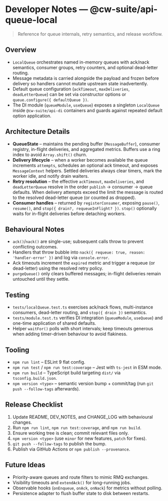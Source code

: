 # Developer Notes — @cw-suite/api-queue-local

> Reference for queue internals, retry semantics, and release workflow.

## Overview
- `LocalQueue` orchestrates named in-memory queues with ack/nack semantics,
  consumer groups, retry counters, and optional dead-letter routing.
- Message metadata is carried alongside the payload and frozen before delivery
  so handlers cannot mutate upstream state inadvertently.
- Default queue configuration (`ackTimeout`, `maxDeliveries`, `deadLetterQueue`)
  can be set via constructor options or `queue.configure({ defaultQueue })`.
- The DI module (`queueModule`, `useQueue`) exposes a singleton `LocalQueue`
  inside `@cw-suite/api-di` containers and guards against repeated default option
  application.

## Architecture Details
- **QueueState** – maintains the pending buffer (`MessageBuffer`), consumer
  registry, in-flight deliveries, and aggregated metrics. Buffers use a ring
  index to avoid `Array.shift()` churn.
- **Delivery lifecycle** – when a worker becomes available the queue increments
  `attempts`, schedules an optional ack timeout, and exposes `MessageContext`
  helpers. Settled deliveries always clear timers, mark the worker idle, and
  notify drain waiters.
- **Retry resolution** – the effective `ackTimeout`, `maxDeliveries`, and
  `deadLetterQueue` resolve in the order `publish` → consumer → queue defaults.
  When delivery attempts exceed the limit the message is routed to the resolved
  dead-letter queue (or counted as dropped).
- **Consumer handles** – returned by `registerConsumer`, exposing `pause()`,
  `resume()`, and `stop({ drain?, requeueInFlight? })`. `stop()` optionally
  waits for in-flight deliveries before detaching workers.

## Behavioural Notes
- `ack()`/`nack()` are single-use; subsequent calls throw to prevent conflicting
  outcomes.
- Handlers that throw bubble into `nack({ requeue: true, reason: 'handler-error' })`
  and log via `console.error`.
- Ack timeouts increment the `expired` metric and trigger a requeue (or
  dead-letter) using the resolved retry policy.
- `purgeQueue()` only clears buffered messages; in-flight deliveries remain
  untouched until they settle.

## Testing
- `tests/localQueue.test.ts` exercises ack/nack flows, multi-instance consumers,
  dead-letter routing, and `stop({ drain })` semantics.
- `tests/module.test.ts` verifies DI integration (`queueModule`, `useQueue`) and
  one-time application of shared defaults.
- Helper `waitFor()` polls with short intervals; keep timeouts generous when
  adding timer-driven behaviour to avoid flakiness.

## Tooling
- `npm run lint` – ESLint 9 flat config.
- `npm run test` / `npm run test:coverage` – Jest with `ts-jest` in ESM mode.
- `npm run build` – TypeScript build targeting `dist/` via `tsconfig.build.json`.
- `npm version <type>` – semantic version bump + commit/tag (run `git push --follow-tags` afterwards).

## Release Checklist
1. Update README, DEV_NOTES, and CHANGE_LOG with behavioural changes.
2. Run `npm run lint`, `npm run test:coverage`, and `npm run build`.
3. Ensure working tree is clean; commit relevant files only.
4. `npm version <type>` (use `minor` for new features, `patch` for fixes).
5. `git push --follow-tags` to publish the bump.
6. Publish via GitHub Actions or `npm publish --provenance`.

## Future Ideas
- Priority-aware queues and route filters to mimic RMQ exchanges.
- Visibility timeouts and `extendAck()` for long-running jobs.
- Observable hooks (`onEnqueue`, `onAck`, `onNack`) for metrics without polling.
- Persistence adapter to flush buffer state to disk between restarts.
